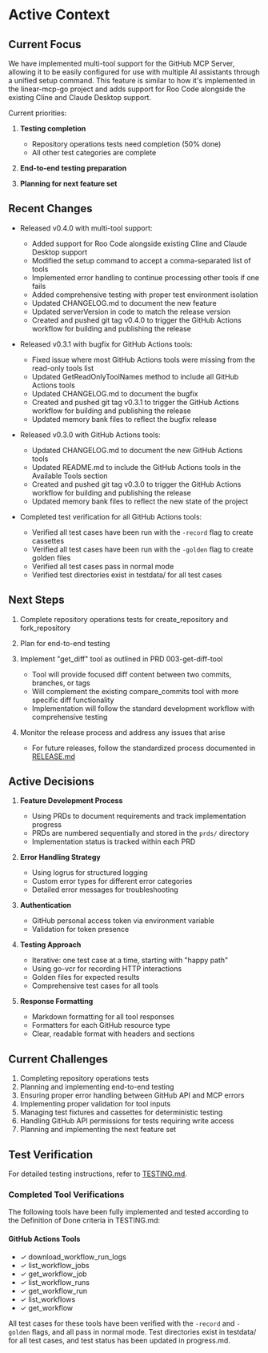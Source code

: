 # Active Context

## Current Focus

We have implemented multi-tool support for the GitHub MCP Server, allowing it to be easily configured for use with multiple AI assistants through a unified setup command. This feature is similar to how it's implemented in the linear-mcp-go project and adds support for Roo Code alongside the existing Cline and Claude Desktop support.

Current priorities:
1. **Testing completion**
   - Repository operations tests need completion (50% done)
   - All other test categories are complete

2. **End-to-end testing preparation**

3. **Planning for next feature set**

## Recent Changes

- Released v0.4.0 with multi-tool support:
  - Added support for Roo Code alongside existing Cline and Claude Desktop support
  - Modified the setup command to accept a comma-separated list of tools
  - Implemented error handling to continue processing other tools if one fails
  - Added comprehensive testing with proper test environment isolation
  - Updated CHANGELOG.md to document the new feature
  - Updated serverVersion in code to match the release version
  - Created and pushed git tag v0.4.0 to trigger the GitHub Actions workflow for building and publishing the release

- Released v0.3.1 with bugfix for GitHub Actions tools:
  - Fixed issue where most GitHub Actions tools were missing from the read-only tools list
  - Updated GetReadOnlyToolNames method to include all GitHub Actions tools
  - Updated CHANGELOG.md to document the bugfix
  - Created and pushed git tag v0.3.1 to trigger the GitHub Actions workflow for building and publishing the release
  - Updated memory bank files to reflect the bugfix release

- Released v0.3.0 with GitHub Actions tools:
  - Updated CHANGELOG.md to document the new GitHub Actions tools
  - Updated README.md to include the GitHub Actions tools in the Available Tools section
  - Created and pushed git tag v0.3.0 to trigger the GitHub Actions workflow for building and publishing the release
  - Updated memory bank files to reflect the new state of the project

- Completed test verification for all GitHub Actions tools:
  - Verified all test cases have been run with the `-record` flag to create cassettes
  - Verified all test cases have been run with the `-golden` flag to create golden files
  - Verified all test cases pass in normal mode
  - Verified test directories exist in testdata/ for all test cases

## Next Steps

1. Complete repository operations tests for create_repository and fork_repository

2. Plan for end-to-end testing

3. Implement "get_diff" tool as outlined in PRD 003-get-diff-tool
   - Tool will provide focused diff content between two commits, branches, or tags
   - Will complement the existing compare_commits tool with more specific diff functionality
   - Implementation will follow the standard development workflow with comprehensive testing

4. Monitor the release process and address any issues that arise
   - For future releases, follow the standardized process documented in [RELEASE.md](../RELEASE.md)

## Active Decisions

1. **Feature Development Process**
   - Using PRDs to document requirements and track implementation progress
   - PRDs are numbered sequentially and stored in the `prds/` directory
   - Implementation status is tracked within each PRD

2. **Error Handling Strategy**
   - Using logrus for structured logging
   - Custom error types for different error categories
   - Detailed error messages for troubleshooting

3. **Authentication**
   - GitHub personal access token via environment variable
   - Validation for token presence

4. **Testing Approach**
   - Iterative: one test case at a time, starting with "happy path"
   - Using go-vcr for recording HTTP interactions
   - Golden files for expected results
   - Comprehensive test cases for all tools

5. **Response Formatting**
   - Markdown formatting for all tool responses
   - Formatters for each GitHub resource type
   - Clear, readable format with headers and sections

## Current Challenges

1. Completing repository operations tests
2. Planning and implementing end-to-end testing
3. Ensuring proper error handling between GitHub API and MCP errors
4. Implementing proper validation for tool inputs
5. Managing test fixtures and cassettes for deterministic testing
6. Handling GitHub API permissions for tests requiring write access
7. Planning and implementing the next feature set

## Test Verification

For detailed testing instructions, refer to [TESTING.md](TESTING.md).

### Completed Tool Verifications

The following tools have been fully implemented and tested according to the Definition of Done criteria in TESTING.md:

#### GitHub Actions Tools
- ✓ download_workflow_run_logs
- ✓ list_workflow_jobs
- ✓ get_workflow_job
- ✓ list_workflow_runs
- ✓ get_workflow_run
- ✓ list_workflows
- ✓ get_workflow

All test cases for these tools have been verified with the `-record` and `-golden` flags, and all pass in normal mode. Test directories exist in testdata/ for all test cases, and test status has been updated in progress.md.
